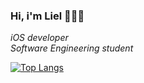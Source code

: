 ### Hi, i'm Liel 👋👩‍💻

*iOS developer* <br/>
*Software Engineering student*

[![Top Langs](https://github-readme-stats.vercel.app/api/top-langs/?username=lieltitelbaum&layout=compact)](https://github.com/lieltitelbaum/github-readme-stats)

<!--
**lieltitelbaum/lieltitelbaum** is a ✨ _special_ ✨ repository because its `README.md` (this file) appears on your GitHub profile.

Here are some ideas to get you started:

- 🔭 I’m currently working on ...
- 🌱 I’m currently learning ...
- 👯 I’m looking to collaborate on ...
- 🤔 I’m looking for help with ...
- 💬 Ask me about ...
- 📫 How to reach me: ...
- 😄 Pronouns: ...
- ⚡ Fun fact: ...
-->
